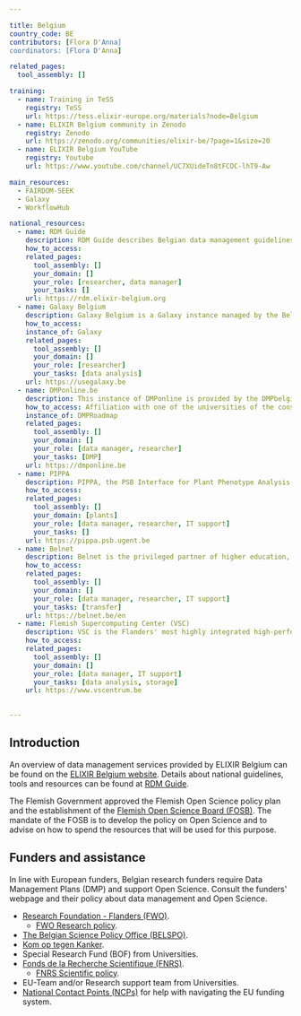 ```yaml
---

title: Belgium
country_code: BE
contributors: [Flora D'Anna]
coordinators: [Flora D'Anna]

related_pages: 
  tool_assembly: []

training:
  - name: Training in TeSS
    registry: TeSS
    url: https://tess.elixir-europe.org/materials?node=Belgium
  - name: ELIXIR Belgium community in Zenodo
    registry: Zenodo
    url: https://zenodo.org/communities/elixir-be/?page=1&size=20
  - name: ELIXIR Belgium YouTube
    registry: Youtube
    url: https://www.youtube.com/channel/UC7XUideTn8tFCOC-lhT9-Aw

main_resources:
  - FAIRDOM-SEEK
  - Galaxy
  - WorkflowHub

national_resources:
  - name: RDM Guide
    description: RDM Guide describes Belgian data management guidelines, resources, tools and services available for researchers in Life Sciences.
    how_to_access:
    related_pages:
      tool_assembly: []
      your_domain: []
      your_role: [researcher, data manager]
      your_tasks: []
    url: https://rdm.elixir-belgium.org
  - name: Galaxy Belgium
    description: Galaxy Belgium is a Galaxy instance managed by the Belgian ELIXIR node, funded by the Flemish government, which utilizing infrastructure provided by the Flemish Supercomputer Center (VSC).
    how_to_access:
    instance_of: Galaxy
    related_pages:
      tool_assembly: []
      your_domain: []
      your_role: [researcher]
      your_tasks: [data analysis]
    url: https://usegalaxy.be
  - name: DMPonline.be
    description: This instance of DMPonline is provided by the DMPbelgium Consortium. We can help you write and maintain data management plans for your research.
    how_to_access: Affiliation with one of the universities of the consortium is required.
    instance_of: DMPRoadmap
    related_pages:
      tool_assembly: []
      your_domain: []
      your_role: [data manager, researcher]
      your_tasks: [DMP]
    url: https://dmponline.be
  - name: PIPPA
    description: PIPPA, the PSB Interface for Plant Phenotype Analysis, is the central web interface and database that provides the tools for the management of the plant imaging robots on the one hand, and the analysis of images and data on the other hand.
    how_to_access:
    related_pages:
      tool_assembly: []
      your_domain: [plants]
      your_role: [data manager, researcher, IT support]
      your_tasks: []
    url: https://pippa.psb.ugent.be
  - name: Belnet
    description: Belnet is the privileged partner of higher education, research and administration for connectivity. We provide high-bandwidth internet access and related services for our specific target groups.
    how_to_access:
    related_pages:
      tool_assembly: []
      your_domain: []
      your_role: [data manager, researcher, IT support]
      your_tasks: [transfer]
    url: https://belnet.be/en
  - name: Flemish Supercomputing Center (VSC)
    description: VSC is the Flanders' most highly integrated high-performance research computing environment, providing world-class services to government, industry, and researchers.
    how_to_access:
    related_pages:
      tool_assembly: []
      your_domain: []
      your_role: [data manager, IT support]
      your_tasks: [data analysis, storage]
    url: https://www.vscentrum.be
    

---
```


<!---Following information for the page text. All fields are optional--->
<!---If the information is already in another resource, please include the link instead of duplicating information--->
<!---Please focus on resources that are relevant for the whole country for life sciences--->

## Introduction
An overview of data management services provided by ELIXIR Belgium can be found on the [ELIXIR Belgium website](https://www.elixir-belgium.org).
Details about national guidelines, tools and resources can be found at [RDM Guide](https://rdm.elixir-belgium.org).

The Flemish Government approved the Flemish Open Science policy plan and the establishment of the [Flemish Open Science Board (FOSB)](https://www.ewi-vlaanderen.be/nieuws/flemish-open-science-board-fosb-opgericht). The mandate of the FOSB is to develop the policy on Open Science and to advise on how to spend the resources that will be used for this purpose.

## Funders and assistance
In line with European funders, Belgian research funders require Data Management Plans (DMP) and support Open Science. Consult the funders' webpage and their policy about data management and Open Science.
* [Research Foundation - Flanders (FWO)](https://www.fwo.be/en/).
  * [FWO Research policy](https://www.fwo.be/en/the-fwo/research-policy/).
* [The Belgian Science Policy Office (BELSPO)](https://www.belspo.be).
* [Kom op tegen Kanker](https://www.komoptegenkanker.be).
* Special Research Fund (BOF) from Universities.
* [Fonds de la Recherche Scientifique (FNRS)](https://www.frs-fnrs.be/en/).
  * [FNRS Scientific policy](https://www.frs-fnrs.be/en/politique-scientifique).
* EU-Team and/or Research support team from Universities.
* [National Contact Points (NCPs)](https://ncpfederal.belspo.be/contact_NCPbelgium_en.stm) for help with navigating the EU funding system.


<!---## Regulations--->

<!---## Domain-specific infrastructures/resources (e.g. human data, covid-19)--->
